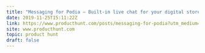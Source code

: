 ```yaml
---
title: "Messaging for Podia — Built-in live chat for your digital storefront."
date: 2019-11-25T15:11:22Z
link: https://www.producthunt.com/posts/messaging-for-podia?utm_medium=RSS&utm_source=hune
site: www.producthunt.com
topic: product hunt
draft: false
---
```

